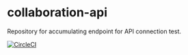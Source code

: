 # collaboration-api
Repository for accumulating endpoint for API connection test.

[![CircleCI](https://circleci.com/gh/Nunnally-Engr/collaboration-api.svg?style=svg)](https://circleci.com/gh/Nunnally-Engr/collaboration-api)